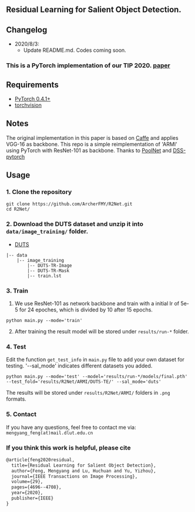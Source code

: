 ## Residual Learning for Salient Object Detection.

## Changelog

* 2020/8/3:
    * Update README.md. Codes coming soon.

### This is a PyTorch implementation of our TIP 2020. [paper](https://ieeexplore.ieee.org/document/9018384)

## Requirements

- [PyTorch 0.4.1+](http://pytorch.org/)
- [torchvision](http://pytorch.org)

## Notes

The original implementation in this paper is based on [Caffe](https://caffe.berkeleyvision.org/) and applies VGG-16 as backbone. 
This repo is a simple reimplementation of 'ARMI' using PyTorch with ResNet-101 as backbone. Thanks to [PoolNet](https://github.com/backseason/PoolNet) and [DSS-pytorch](https://github.com/AceCoooool/DSS-pytorch)


## Usage 

### 1. Clone the repository

```shell
git clone https://github.com/ArcherFMY/R2Net.git
cd R2Net/
```

### 2. Download the DUTS dataset and unzip it into `data/image_training/` folder.

* [DUTS](http://saliencydetection.net/duts/)
```
|-- data
    |-- image_training
        |-- DUTS-TR-Image
        |-- DUTS-TR-Mask
        |-- train.lst
```

### 3. Train

1. We use ResNet-101 as network backbone and train with a initial lr of 5e-5 for 24 epoches, which is divided by 10 after 15 epochs.
```shell
python main.py --mode='train'
```
2. After training the result model will be stored under `results/run-*`  folder.

### 4. Test

Edit the function `get_test_info` in `main.py` file to add your own dataset for testing. '--sal_mode' indicates different datasets you added.
```shell
python main.py --mode='test' --model='results/run-*/models/final.pth' --test_fold='results/R2Net/ARMI/DUTS-TE/' --sal_mode='duts'
```
The results will be stored under `results/R2Net/ARMI/` folders in `.png` formats. 

### 5. Contact

If you have any questions, feel free to contact me via: `mengyang_feng(at)mail.dlut.edu.cn`

### If you think this work is helpful, please cite
```latex
@article{feng2020residual,
  title={Residual Learning for Salient Object Detection},
  author={Feng, Mengyang and Lu, Huchuan and Yu, Yizhou},
  journal={IEEE Transactions on Image Processing},
  volume={29},
  pages={4696--4708},
  year={2020},
  publisher={IEEE}
}
```
